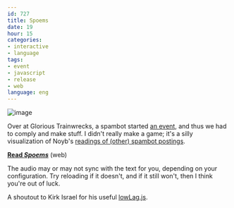 ```yaml
---
id: 727
title: Spoems
date: 19
hour: 15
categories:
- interactive
- language
tags:
- event
- javascript
- release
- web
language: eng
---
```


![image](http://blog.agj.cl/wp-content/uploads/2012/10/spoemsscreen.png "Spoems screenshot")

Over at Glorious Trainwrecks, a spambot started [an event](http://www.glorioustrainwrecks.com/node/4281), and thus we had to comply and make stuff. I didn't really make a game; it's a silly visualization of Noyb's [readings of (other) spambot postings](http://www.glorioustrainwrecks.com/node/1529).

[**Read _Spoems_**](http://www.agj.cl/files/games/spoems/) (web)

The audio may or may not sync with the text for you, depending on your configuration. Try reloading if it doesn't, and if it still won't, then I think you're out of luck.

A shoutout to Kirk Israel for his useful [lowLag.js](http://lowlag.alienbill.com/).
